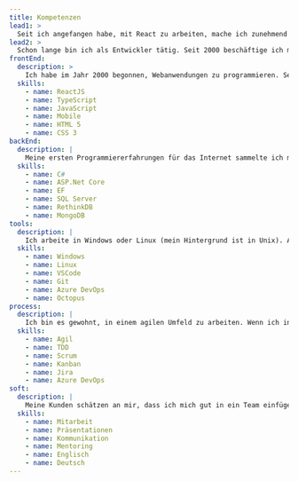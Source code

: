 ```yaml
---
title: Kompetenzen
lead1: >
  Seit ich angefangen habe, mit React zu arbeiten, mache ich zunehmend Frontend‑Arbeit, obwohl ich in meinem letzten Projekt auch C# und ASP.Net Core angewandt habe.
lead2: >
  Schon lange bin ich als Entwickler tätig. Seit 2000 beschäftige ich mich schwerpunktmäßig mit Webapplikationen, wobei mein Hintergrund Full‑Stack-Entwicklungen sind.  Die Vielfalt der damit verbundenen Programmiersprachen und Technologien sowie deren kontinuierliche Weiterentwicklung reizen mich immer wieder aufs Neue. Darüber hinaus ermöglichen neuen Technologien auch bessere Lösungen für die Anwender meiner Software.
frontEnd:
  description: >
    Ich habe im Jahr 2000 begonnen, Webanwendungen zu programmieren. Seit ich AJAX entdeckt habe, verwende ich JavaScript, um SPAs zu entwickeln. Seitdem habe ich auch JQuery, Ext JS, Durandal, AngularJS und nun auch React angewendet, wobei React mein bevorzugtes Framework ist. Seit 2019 programmiere ich überwiegend mit TypeScript. Seit Kurzem interessiere ich mich auch für Svelte. Derzeit probiere ich NextJS aus, auf dem diese Website basiert. 
  skills:
    - name: ReactJS
    - name: TypeScript
    - name: JavaScript
    - name: Mobile
    - name: HTML 5
    - name: CSS 3
backEnd:
  description: |
    Meine ersten Programmiererfahrungen für das Internet sammelte ich mit Classic ASP, anschließend mit ASP.Net Core mit C#. Schon seit 2000 verwende ich SQL Server, aber ich habe auch mit NoSQL‑Datenbanken wie MongoDB und RethinkDB (Echtzeit‑Datenbank) gearbeitet. Als ORM habe ich vorwiegend Entity Framework verwendet, gelegentlich auch NHibernate und Dapper.
  skills:
    - name: C#
    - name: ASP.Net Core
    - name: EF
    - name: SQL Server
    - name: RethinkDB
    - name: MongoDB
tools:
  description: |
    Ich arbeite in Windows oder Linux (mein Hintergrund ist in Unix). Als Texteditor gebrauche ich VSCode oder Visual Studio. Git (GitHub, GitLab, BitBucket) für Quellcodeverwaltung, und mehere Systeme für CI and Releasemanagement zB Gitlab, TFS, Azure DevOps, Octopus Deploy. Bezüglich der Cloud habe ich neulich kurz mit AWS bearbeitet, auch mit Azure experimentiert. Ich bin mit Docker und Kubernetes auch vertraut.
  skills:
    - name: Windows
    - name: Linux
    - name: VSCode
    - name: Git
    - name: Azure DevOps
    - name: Octopus
process:
  description: |
    Ich bin es gewohnt, in einem agilen Umfeld zu arbeiten. Wenn ich in ein Projekt einsteige, hat der Kunde oftmals schon eine Software zum Projektmanagement ausgewählt. Ich bin sowohl mit Scrum als auch Kanban vertraut. Schon seit 2012 verwende ich immer mal wieder Azure DevOps (vormals TFS), und seit 2014 hin und wieder auch Jira. Ich habe auch Shortcut, Target Process und sogar Trello auch zu diesem Zweck benutzt.
  skills:
    - name: Agil
    - name: TDD
    - name: Scrum
    - name: Kanban
    - name: Jira
    - name: Azure DevOps
soft:
  description: |
    Meine Kunden schätzen an mir, dass ich mich gut in ein Team einfügen und dort einen positiven Beitrag leisten kann, der die Arbeit ihres Teams ergänzt. Wenn ich Verbesserungen vorschlage, dann auf eine konstruktive Weise. Ich bin pragmatisch und genieße es, mit anderen zusammenzuarbeiten: Paarprogrammierung, Mentoring, Presentätionen und Dokumentation gehören zu meinen Stärken. Gerne und häufig habe ich schon in internationalen Teams gearbeitet.  
  skills:
    - name: Mitarbeit
    - name: Präsentationen
    - name: Kommunikation
    - name: Mentoring
    - name: Englisch
    - name: Deutsch
---
```

